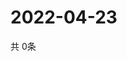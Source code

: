 # 2022-04-23
  共 0条

  <!-- BEGIN -->
  <!-- 最后更新时间Sat Apr 23 2022 23:06:22 GMT+0000 (Coordinated Universal Time) -->
  
  <!-- END -->
  
  